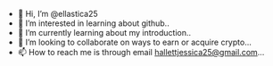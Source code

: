 - 👋 Hi, I’m @ellastica25
- 👀 I’m interested in learning about github..
- 🌱 I’m currently learning about my introduction..
- 💞️ I’m looking to collaborate on ways to earn or acquire crypto...
- 📫 How to reach me is through email hallettjessica25@gmail.com...

<!---
ellastica25/ellastica25 is a ✨ special ✨ repository because its `README.md` (this file) appears on your GitHub profile.
You can click the Preview link to take a look at your changes.
--->
